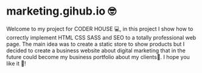 # marketing.gihub.io 🤓
Welcome to my project for CODER HOUSE 💻, in this project I show how to correctly implement HTML CSS SASS and SEO to a totally professional web page.
The main idea was to create a static store to show products but I decided to create a business website about digital marketing that in the future could become my business portfolio about my clients🫡. I hope you like it 🥳!
